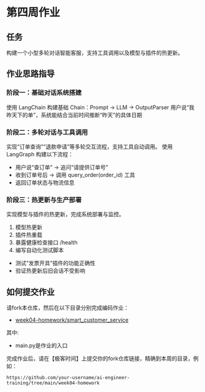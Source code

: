# 第四周作业

## 任务
构建一个小型多轮对话智能客服，支持工具调用以及模型与插件的热更新。

## 作业思路指导
### 阶段一：基础对话系统搭建
使用 LangChain 构建基础 Chain：Prompt → LLM → OutputParser
用户说“我昨天下的单”，系统能结合当前时间推断“昨天”的具体日期

### 阶段二：多轮对话与工具调用
实现“订单查询”“退款申请”等多轮交互流程，支持工具自动调用。
使用 LangGraph 构建以下流程：
- 用户说“查订单” → 追问“请提供订单号”
- 收到订单号后 → 调用 query_order(order_id) 工具
- 返回订单状态与物流信息

### 阶段三：热更新与生产部署
实现模型与插件的热更新，完成系统部署与监控。
1. 模型热更新
2. 插件热重载
3. 暴露健康检查接口 /health
4. 编写自动化测试脚本
- 测试“发票开具”插件的功能正确性
- 验证热更新后旧会话不受影响

## 如何提交作业
请fork本仓库，然后在以下目录分别完成编码作业：
- [week04-homework/smart_customer_service](./smart_customer_service)

其中:
- main.py是作业的入口


完成作业后，请在【极客时间】上提交你的fork仓库链接，精确到本周的目录，例如：
```
https://github.com/your-username/ai-engineer-training/tree/main/week04-homework
```
